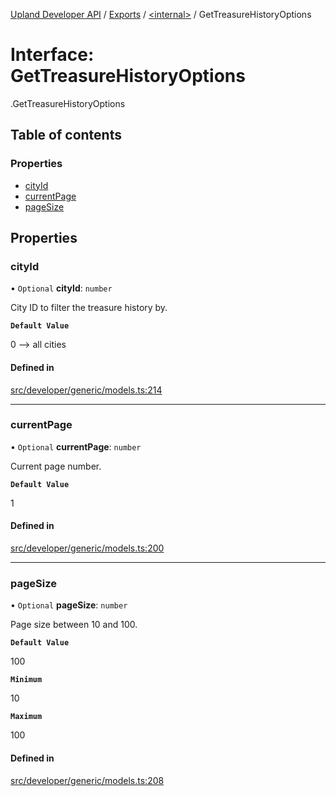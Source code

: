 [Upland Developer API](../README.md) / [Exports](../modules.md) / [<internal\>](../modules/internal_.md) / GetTreasureHistoryOptions

# Interface: GetTreasureHistoryOptions

[<internal>](../modules/internal_.md).GetTreasureHistoryOptions

## Table of contents

### Properties

- [cityId](internal_.GetTreasureHistoryOptions.md#cityid)
- [currentPage](internal_.GetTreasureHistoryOptions.md#currentpage)
- [pageSize](internal_.GetTreasureHistoryOptions.md#pagesize)

## Properties

### cityId

• `Optional` **cityId**: `number`

City ID to filter the treasure history by.

**`Default Value`**

0 --> all cities

#### Defined in

[src/developer/generic/models.ts:214](https://github.com/IIKris/upland-api-wrapper/blob/30ebe98/src/developer/generic/models.ts#L214)

___

### currentPage

• `Optional` **currentPage**: `number`

Current page number.

**`Default Value`**

1

#### Defined in

[src/developer/generic/models.ts:200](https://github.com/IIKris/upland-api-wrapper/blob/30ebe98/src/developer/generic/models.ts#L200)

___

### pageSize

• `Optional` **pageSize**: `number`

Page size between 10 and 100.

**`Default Value`**

100

**`Minimum`**

10

**`Maximum`**

100

#### Defined in

[src/developer/generic/models.ts:208](https://github.com/IIKris/upland-api-wrapper/blob/30ebe98/src/developer/generic/models.ts#L208)
